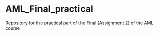 # AML_Final_practical
Repository for the practical part of the Final (Assignment 2) of the AML course
